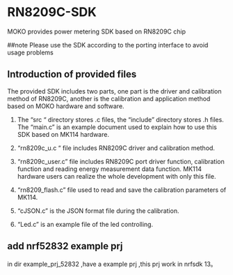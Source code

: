 # RN8209C-SDK
MOKO provides power metering SDK based on RN8209C chip

##note
Please use the SDK according to the porting interface to avoid usage problems

## Introduction of provided files
The provided SDK includes two parts, one part is the driver and calibration method of RN8209C, another is the calibration and application method based on MOKO hardware and software.

1.	The “src “ directory stores .c files, the “include” directory stores .h files. The “main.c” is an example document used to explain how to use this SDK based on MK114 hardware.

2.	“rn8209c_u.c “ file includes RN8209C driver and calibration method.

3.	“rn8209c_user.c” file includes RN8209C port driver function, calibration function and reading energy measurement data function. MK114 hardware users can realize the whole development with only this file.

4.	“rn8209_flash.c” file used to read and save the calibration parameters of MK114.

5.	“cJSON.c” is the JSON format file during the calibration.

6.	“Led.c” is an example file of the led controlling.


## add nrf52832 example prj
   in dir example_prj_52832 ,have a example prj ,this prj work in nrfsdk 13。 

